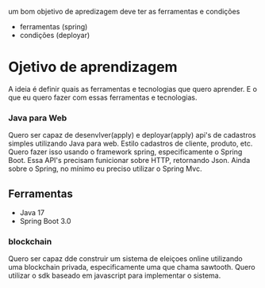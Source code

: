 um bom objetivo de apredizagem  deve ter as ferramentas e condições

- ferramentas (spring)
- condições (deployar)


# Ojetivo de aprendizagem

A ideia é definir quais as ferramentas e tecnologias que quero aprender. E o que eu quero fazer com essas ferramentas e tecnologias.

### Java para Web

Quero ser capaz de desenvlver(apply) e deployar(apply) api's de cadastros simples utilizando Java para web. Estilo cadastros de cliente, produto, etc. Quero fazer isso usando o framework spring, especificamente o Spring Boot. Essa API's precisam funicionar sobre HTTP, retornando Json. Ainda sobre o Spring, no mínimo eu preciso utilizar o Spring Mvc.

## Ferramentas

- Java 17
- Spring Boot 3.0


### blockchain

Quero ser capaz dde construir um sistema de eleiçoes online utilizando uma blockchain privada, especificamente uma que chama sawtooth. Quero utilizar o sdk baseado em javascript para implementar o sistema.







